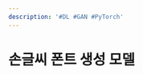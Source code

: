```yaml
---
description: '#DL #GAN #PyTorch'
---
```


# 손글씨 폰트 생성 모델

<figure><img src="../../../.gitbook/assets/슬라이드1.png" alt=""><figcaption></figcaption></figure>

<figure><img src="../../../.gitbook/assets/슬라이드2.png" alt=""><figcaption></figcaption></figure>

<figure><img src="../../../.gitbook/assets/슬라이드3.png" alt=""><figcaption></figcaption></figure>

<figure><img src="../../../.gitbook/assets/슬라이드4.png" alt=""><figcaption></figcaption></figure>

<figure><img src="../../../.gitbook/assets/슬라이드5.png" alt=""><figcaption></figcaption></figure>

<figure><img src="../../../.gitbook/assets/슬라이드6.png" alt=""><figcaption></figcaption></figure>

<figure><img src="../../../.gitbook/assets/슬라이드7.png" alt=""><figcaption></figcaption></figure>

<figure><img src="../../../.gitbook/assets/슬라이드8.png" alt=""><figcaption></figcaption></figure>

<figure><img src="../../../.gitbook/assets/슬라이드9.png" alt=""><figcaption></figcaption></figure>

<figure><img src="../../../.gitbook/assets/슬라이드10.png" alt=""><figcaption></figcaption></figure>

<figure><img src="../../../.gitbook/assets/슬라이드11.png" alt=""><figcaption></figcaption></figure>

<figure><img src="../../../.gitbook/assets/슬라이드12.png" alt=""><figcaption></figcaption></figure>

<figure><img src="../../../.gitbook/assets/슬라이드13.png" alt=""><figcaption></figcaption></figure>

<figure><img src="../../../.gitbook/assets/슬라이드14.png" alt=""><figcaption></figcaption></figure>

<figure><img src="../../../.gitbook/assets/슬라이드15.png" alt=""><figcaption></figcaption></figure>

<figure><img src="../../../.gitbook/assets/슬라이드16.png" alt=""><figcaption></figcaption></figure>

<figure><img src="../../../.gitbook/assets/슬라이드17.png" alt=""><figcaption></figcaption></figure>

<figure><img src="../../../.gitbook/assets/슬라이드18.png" alt=""><figcaption></figcaption></figure>
